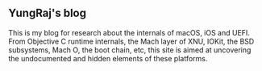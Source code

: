 ## YungRaj's blog
This is my blog for research about the internals of macOS, iOS and UEFI. From Objective C runtime internals, the Mach layer of XNU, IOKit, the BSD subsystems, Mach O, the boot chain, etc, this site is aimed at uncovering the undocumented and hidden elements of these platforms.
